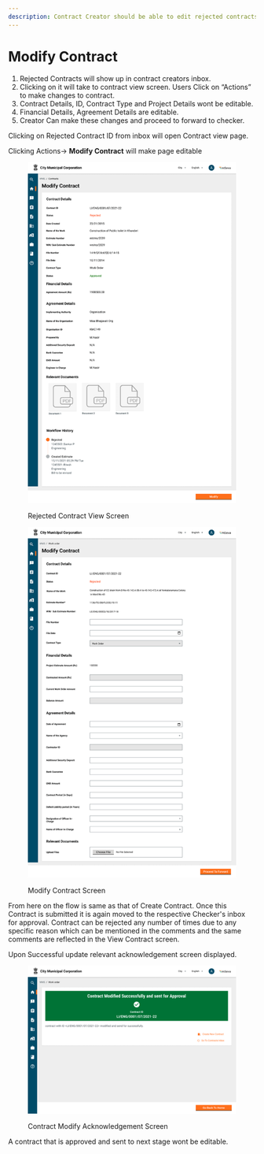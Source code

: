 ```yaml
---
description: Contract Creator should be able to edit rejected contracts and resubmit them .
---
```


# Modify Contract

1. Rejected Contracts will show up in contract creators inbox.
2. Clicking on it will take to contract view screen. Users Click on “Actions” to make changes to contract.
3. Contract Details, ID, Contract Type and Project Details wont be editable.
4. Financial Details, Agreement Details are editable.
5. Creator Can make these changes and proceed to forward to checker.

Clicking on Rejected Contract ID from inbox will open Contract view page.

Clicking Actions-> **Modify Contract** will make page editable

<figure><img src="../../../../../../.gitbook/assets/image (4) (1).png" alt=""><figcaption><p>Rejected Contract View Screen</p></figcaption></figure>

<figure><img src="../../../../../../.gitbook/assets/image (6) (1).png" alt=""><figcaption><p>Modify Contract Screen</p></figcaption></figure>

From here on the flow is same as that of Create Contract. Once this Contract is submitted it is again moved to the respective Checker's inbox for approval. Contract can be rejected any number of times due to any specific reason which can be mentioned in the comments and the same comments are reflected in the View Contract screen.&#x20;

Upon Successful update relevant acknowledgement screen displayed.

<figure><img src="../../../../../../.gitbook/assets/image (19) (1).png" alt=""><figcaption><p>Contract Modify Acknowledgement Screen</p></figcaption></figure>

A contract that is approved and sent to next stage wont be editable.
